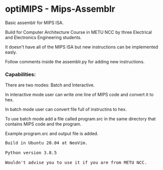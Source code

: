 # optiMIPS - Mips-Assemblr
Basic assemblr for MIPS ISA.

Build for Computer Architecture Course in METU NCC by three Electrical and Electronics Engineering students.

It doesn't have all of the MIPS ISA but new instructions can be implemented easly.

Follow comments inside the assemblr.py for adding new instructions.

### Capabilities:

There are two modes: Batch and Interactive.

In interactive mode user can write one line of MIPS code and convert it to hex.

In batch mode user can convert file full of instructins to hex.

To use batch mode add a file called program.src in the same directory that contains MIPS code and the program.

Example program.src and output file is added.
<pre>
Build in Ubuntu 20.04 at NeoVim.

Python version 3.8.5

Wouldn't advise you to use it if you are from METU NCC.
</pre>

